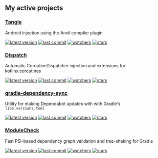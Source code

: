 ## My active projects

### [Tangle](https://github.com/RBusarow/Tangle)

Android injection using the Anvil compiler plugin

[![latest version](https://img.shields.io/github/v/release/rbusarow/tangle?style=flat-square)](https://github.com/RBusarow/Tangle/releases)
[![last commit](https://img.shields.io/github/last-commit/rbusarow/tangle?style=flat-square)](https://github.com/RBusarow/Tangle/pulls?q=is%3Apr+is%3Aclosed)
[![watchers](https://img.shields.io/github/watchers/rbusarow/tangle?style=flat-square)](https://github.com/RBusarow/Tangle/watchers)
[![stars](https://img.shields.io/github/stars/rbusarow/tangle?style=flat-square)](https://github.com/RBusarow/Tangle/stargazers)

### [Dispatch](https://github.com/RBusarow/Dispatch)

Automatic CoroutineDispatcher injection and extensions for kotlinx.coroutines

[![latest version](https://img.shields.io/github/v/release/rbusarow/dispatch?style=flat-square)](https://github.com/RBusarow/Dispatch/releases)
[![last commit](https://img.shields.io/github/last-commit/rbusarow/dispatch?style=flat-square)](https://github.com/RBusarow/Dispatch/pulls?q=is%3Apr+is%3Aclosed)
[![watchers](https://img.shields.io/github/watchers/rbusarow/dispatch?style=flat-square)](https://github.com/RBusarow/Dispatch/watchers)
[![stars](https://img.shields.io/github/stars/rbusarow/dispatch?style=flat-square)](https://github.com/RBusarow/Dispatch/stargazers)

### [gradle-dependency-sync](https://github.com/RBusarow/gradle-dependency-sync)

Utility for making Dependabot updates with with Gradle's `libs.versions.toml`

[![latest version](https://img.shields.io/github/v/release/rbusarow/gradle-dependency-sync?style=flat-square)](https://github.com/RBusarow/Gradle-dependency-sync/releases)
[![last commit](https://img.shields.io/github/last-commit/rbusarow/gradle-dependency-sync?style=flat-square)](https://github.com/RBusarow/Gradle-dependency-sync/pulls?q=is%3Apr+is%3Aclosed)
[![watchers](https://img.shields.io/github/watchers/rbusarow/gradle-dependency-sync?style=flat-square)](https://github.com/RBusarow/Gradle-dependency-sync/watchers)
[![stars](https://img.shields.io/github/stars/rbusarow/gradle-dependency-sync?style=flat-square)](https://github.com/RBusarow/Gradle-dependency-sync/stargazers)

### [ModuleCheck](https://github.com/RBusarow/ModuleCheck)

Fast PSI-based dependency graph validation and tree-shaking for Gradle

[![latest version](https://img.shields.io/github/v/release/rbusarow/moduleCheck?style=flat-square)](https://github.com/RBusarow/ModuleCheck/releases)
[![last commit](https://img.shields.io/github/last-commit/rbusarow/moduleCheck?style=flat-square)](https://github.com/RBusarow/ModuleCheck/pulls?q=is%3Apr+is%3Aclosed)
[![watchers](https://img.shields.io/github/watchers/rbusarow/moduleCheck?style=flat-square)](https://github.com/RBusarow/ModuleCheck/watchers)
[![stars](https://img.shields.io/github/stars/rbusarow/moduleCheck?style=flat-square)](https://github.com/RBusarow/ModuleCheck/stargazers)

<!--
**RBusarow/RBusarow** is a ✨ _special_ ✨ repository because its `README.md` (this file) appears on your GitHub profile.

Here are some ideas to get you started:

- 🔭 I’m currently working on ...
- 🌱 I’m currently learning ...
- 👯 I’m looking to collaborate on ...
- 🤔 I’m looking for help with ...
- 💬 Ask me about ...
- 📫 How to reach me: ...
- 😄 Pronouns: ...
- ⚡ Fun fact: ...
  -->
